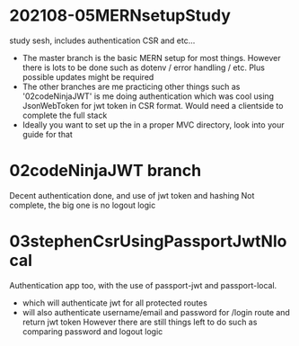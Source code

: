 # 202108-05MERNsetupStudy
study sesh, includes authentication CSR and etc...

- The master branch is the basic MERN setup for most things. However there is lots to be done such as dotenv / error handling / etc. Plus possible updates might be required
- The other branches are me practicing other things such as '02codeNinjaJWT' is me doing authentication which was cool using JsonWebToken for jwt token in CSR format. Would need a clientside to complete the full stack
- Ideally you want to set up the in a proper MVC directory, look into your guide for that

# 02codeNinjaJWT branch
Decent authentication done, and use of jwt token and hashing
Not complete, the big one is no logout logic

# 03stephenCsrUsingPassportJwtNlocal
Authentication app too, with the use of passport-jwt and passport-local. 
- which will authenticate jwt for all protected routes
- will also authenticate username/email and password for /login route and return jwt token
However there are still things left to do such as comparing password and logout logic

